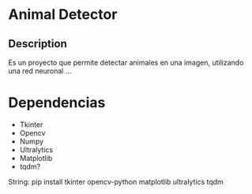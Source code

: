 # Animal Detector
## Description
Es un proyecto que permite detectar animales en una imagen, utilizando una red neuronal ...
# Dependencias
- Tkinter
- Opencv
- Numpy
- Ultralytics
- Matplotlib
- tqdm?

String: pip install tkinter opencv-python matplotlib ultralytics tqdm